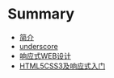 # Summary

* [简介](README.md)
* [underscore](underscore/README.md)
* [响应式WEB设计](响应式WEB设计)
 * [HTML5CSS3及响应式入门](响应式WEB设计/HTML5CSS3及响应式入门/readme.md)


